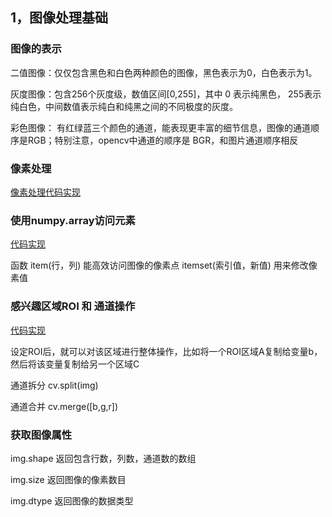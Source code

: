 
## 1，图像处理基础



### 图像的表示

  二值图像：仅仅包含黑色和白色两种颜色的图像，黑色表示为0，白色表示为1。

  灰度图像：包含256个灰度级，数值区间[0,255]，其中 0 表示纯黑色， 255表示纯白色，中间数值表示纯白和纯黑之间的不同极度的灰度。

  彩色图像： 有红绿蓝三个颜色的通道，能表现更丰富的细节信息，图像的通道顺序是RGB；特别注意，opencv中通道的顺序是 BGR，和图片通道顺序相反

### 像素处理

  [像素处理代码实现](opencv/像素处理.py)

### 使用numpy.array访问元素

  [代码实现](opencv/numpy.array访问元素.py)
  
  函数 item(行，列) 能高效访问图像的像素点
  itemset(索引值，新值) 用来修改像素值

### 感兴趣区域ROI 和 通道操作

  [代码实现](opencv/ROI.py)

  设定ROI后，就可以对该区域进行整体操作，比如将一个ROI区域A复制给变量b，然后将该变量复制给另一个区域C

  通道拆分 cv.split(img)

  通道合并 cv.merge([b,g,r])

### 获取图像属性

  img.shape 返回包含行数，列数，通道数的数组

  img.size  返回图像的像素数目

  img.dtype 返回图像的数据类型
